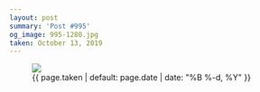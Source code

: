 ```yaml
---
layout: post
summary: 'Post #995'
og_image: 995-1280.jpg
taken: October 13, 2019
---
```


<figure class="post">
<img sizes="(min-width: 700px) 50vw, calc(100vw - 2rem)" src="{{ site.assets_url }}/995-640.jpg" srcset="{{ site.assets_url }}/995-320.jpg 320w, {{ site.assets_url }}/995-640.jpg 640w, {{ site.assets_url }}/995-960.jpg 960w, {{ site.assets_url }}/995-1280.jpg 1280w"/>
<figcaption>
<time>{{ page.taken | default: page.date | date: "%B %-d, %Y" }}</time>
</figcaption>
</figure>
